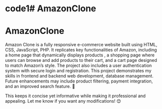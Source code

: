 # code1# AmazonClone
# AmazonClone
Amazon Clone is a fully responsive e-commerce website built using HTML, CSS, JavaScript, PHP. It replicates key functionalities of Amazon, including a home page that dynamically displays products , a shopping page where users can browse and add products to their cart, and a cart page designed to match Amazon’s style. The project also includes a user authentication system with secure login and registration. This project demonstrates my skills in frontend and backend web development, database management. Future enhancements may include product filtering, payment integration, and an improved search feature. 🚀

This keeps it concise yet informative while making it professional and appealing. Let me know if you want any modifications! 😊
